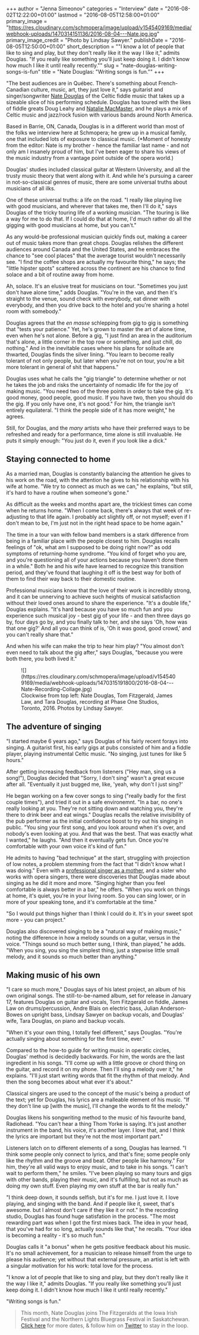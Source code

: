 +++
author = "Jenna Simeonov"
categories = "Interview"
date = "2016-08-02T12:22:00+01:00"
lastmod = "2016-08-05T12:58:00+01:00"
primary_image = "https://res.cloudinary.com/schmopera/image/upload/v1545409169/media/webhook-uploads/1470314151136/2016-08-04---Nate.jpg.jpg"
primary_image_credit = "Photo by Lindsay Sawyer."
publishDate = "2016-08-05T12:50:00+01:00"
short_description = "&quot;I know a lot of people that like to sing and play, but they don&#039;t really like it the way I like it,&quot; admits Douglas. &quot;If you really like something you&#039;ll just keep doing it. I didn&#039;t know how much I like it until really recently.&quot;"
slug = "nate-douglas-writing-songs-is-fun"
title = "Nate Douglas: &quot;Writing songs is fun.&quot;"
+++

"The best audiences are in Québec. There's something about French-Canadian culture, music, art, they just love it," says guitarist and singer/songwriter [Nate Douglas](http://www.natedouglasguitar.com/) of the Celtic fiddle music that takes up a sizeable slice of his performing schedule. Douglas has toured with the likes of fiddle greats Doug Leahy and [Natalie MacMaster](http://www.nataliemacmaster.com/), and he plays a mix of Celtic music and jazz/rock fusion with various bands around North America.

Based in Barrie, ON, Canada, Douglas is in a different world than most of the folks we interview here at Schmopera; he grew up in a musical family, one that included lots of exposure to classical music. (\*Moment of honesty from the editor: Nate is my brother - hence the familiar last name - and not only am I insanely proud of him, but I've been eager to share his views of the music industry from a vantage point outside of the opera world.)

Douglas' studies included classical guitar at Western University, and all the trusty music theory that went along with it. And while he's pursuing a career in not-so-classical genres of music, there are some universal truths about musicians of all ilks.

One of these universal truths: a life on the road. "I really like playing live with good musicians, and wherever that takes me, then I'll do it," says Douglas of the tricky touring life of a working musician. "The touring is like a way for me to do that. If I could do that at home, I'd much rather do all the gigging with good musicians at home, but you can't."

As any would-be professional musician quickly finds out, making a career out of music takes more than great chops. Douglas relishes the different audiences around Canada and the United States, and he embraces the chance to "see cool places" that the average tourist wouldn't necessarily see. "I find the coffee shops are actually my favourite thing," he says; the "little hipster spots" scattered across the continent are his chance to find solace and a bit of routine away from home.

Ah, solace. It's an elusive treat for musicians on tour. "Sometimes you just don't have alone time," adds Douglas. "You're in the van, and then it's straight to the venue, sound check with everybody, eat dinner with everybody, and then you drive back to the hotel and you're sharing a hotel room with somebody."

Douglas agrees that the *en masse* schlepping from gig to gig is something that "tests your patience." Yet, he's grown to master the art of alone time, even when he's not alone. Before a gig, "I just find an area in the auditorium that's alone, a little corner in the top row or something, and just chill, do nothing." And in the inevitable cases where his plans for solitude are thwarted, Douglas finds the silver lining. "You learn to become really tolerant of not only people, but later when you're not on tour, you're a bit more tolerant in general of shit that happens."

Douglas uses what he calls the "gig triangle" to determine whether or not he takes the job and risks the uncertainty of nomadic life for the joy of making music. "You need two of the three points in order to take the gig. It's good money, good people, good music. If you have two, then you should do the gig. If you only have one, it's not good." For him, the triangle isn't entirely equilateral. "I think the people side of it has more weight," he agrees. 

Still, for Douglas, and the *many* artists who have their preferred ways to be refreshed and ready for a performance, time alone is still invaluable. He puts it simply enough: "You just do it, even if you look like a dick."

## Staying connected to home

As a married man, Douglas is constantly balancing the attention he gives to his work on the road, with the attention he gives to his relationship with his wife at home. "We try to connect as much as we can," he explains, "but still, it's hard to have a routine when someone's gone."

As difficult as the weeks and months apart are, the trickiest times can come when he returns home. "When I come back, there's always that week of re-adjusting to that life again. I probably act slightly off, or not myself; even if I don't mean to be, I'm just not in the right head space to be home again." 

The time in a tour van with fellow band members is a stark difference from being in a familiar place with the people closest to him. Douglas recalls feelings of "ok, what am I supposed to be doing right now?" as odd symptoms of returning-home syndrome. "You kind of forget who you are, and you're questioning all of your actions because you haven't done them in a while." Both he and his wife have learned to recognize this transition period, and they've found that laughing it off is the best way for both of them to find their way back to their domestic routine. 

Professional musicians know that the love of their work is incredibly strong, and it can be unnerving to achieve such heights of musical satisfaction without their loved ones around to share the experience. "It's a double life," Douglas explains. "It's hard because you have so much fun and you experience such musical joy - best gig of your life - and then three days go by, four days go by, and you finally talk to her, and she says 'Oh, how was that one gig?' And all you can think of is, 'Oh it was good, good crowd,' and you can't really share that."

And when his wife can make the trip to hear him play? "You almost don't even need to talk about the gig after," says Douglas, "because you were both there, you both lived it."

<figure data-type="image">
![](https://res.cloudinary.com/schmopera/image/upload/v1545409169/media/webhook-uploads/1470315191800/2016-08-04---Nate-Recording-Collage.jpg)
<figcaption>Clockwise from top left: Nate Douglas, Tom Fitzgerald, James Law, and Tara Douglas, recording at Phase One Studios, Toronto, 2016. Photos by Lindsay Sawyer.</figcaption>
</figure>

## The adventure of singing

"I started maybe 6 years ago," says Douglas of his fairly recent forays into singing. A guitarist first, his early gigs at pubs consisted of him and a fiddle player, playing instrumental Celtic music. "No singing, just tunes for like 5 hours."

After getting increasing feedback from listeners ("Hey man, sing us a song!"), Douglas decided that "Sorry, I don't sing" wasn't a great excuse after all. "Eventually it just bugged me, like, 'yeah, why don't I just sing?'

He began working on a few cover songs to sing ("really badly for the first couple times"), and tried it out in a safe environemnt. "In a bar, no one's really looking at you. They're not sitting down and watching you, they're there to drink beer and eat wings." Douglas recalls the relative invisibility of the pub performer as the initial confidence boost to try out his singing in public. "You sing your first song, and you look around when it's over, and nobody's even looking at you. And that was the best. That was exactly what I wanted," he laughs. "And then it eventually gets fun. Once you're comfortable with your own voice it's kind of fun."

He admits to having "bad technique" at the start, struggling with projection of low notes, a problem stemming from the fact that "I didn't know what I was doing."
Even with a [professional singer as a mother](/talking-with-voice-teachers-or-meet-my-mother/), and a sister who works with opera singers, there were discoveries that Douglas made about singing as he did it more and more. "Singing higher than you feel comfortable is always better in a bar," he offers. "When you work on things at home, it's quiet, you're in your living room. So you can sing lower, or in more of your speaking tone, and it's comfortable at the time." 

"So I would put things higher than I think I could do it. It's in your sweet spot more - you can project."

Douglas also discovered singing to be a "natural way of making music," noting the difference in how a melody sounds on a guitar, versus in the voice. "Things sound so much better sung, I think, than played," he adds. "When you sing, you sing the simplest thing, just a stepwise little small melody, and it sounds so much better than anything."

## Making music of his own

"I care so much more," Douglas says of his latest project, an album of his own original songs. The still-to-be-named album, set for release in January 17, features Douglas on guitar and vocals, Tom Fitzgerald on fiddle, James Law on drums/percussion, Andre Blais on electric bass, Julian Anderson-Bowes on upright bass, Lindsay Sawyer on backup vocals, and Douglas' wife, Tara Douglas, on piano and backup vocals.

"When it's your own thing, I totally feel different," says Douglas. "You're actually singing about something for the first time, ever."

Compared to the how-to guide for writing music in operatic circles, Douglas' method is decidedly backwards. For him, the words are the last ingredient in his songs. "I'll come up with a little groove or chord thing on the guitar, and record it on my phone. Then I'll sing a melody over it," he explains. "I'll just start writing words that fit the rhythm of that melody. And then the song becomes about what ever it's about." 

Classical singers are used to the concept of the music's being a product of the text; yet for Douglas, his lyrics are a malleable element of his music. "If they don't line up [with the music], I'll change the words to fit the melody."

Douglas likens his songwriting method to the music of his favourite band, Radiohead. "You can't hear a thing Thom Yorke is saying. It's just another instrument in the band, his voice, it's another layer. I love that, and I think the lyrics are important but they're not the most important part."

Listeners latch on to different elements of a song, Douglas has learned. "I think some people only connect to lyrics, and that's fine; some people only like the rhythm and the groove and beat. Other people like harmony." For him, they're all valid ways to enjoy music, and to take in his songs. "I can't wait to perform them," he smiles. "I've been playing so many tours and gigs with other bands, playing their music, and it's fulfilling, but not as much as doing my own stuff. Even playing my own stuff at the bar is really fun."

"I think deep down, it sounds selfish, but it's for me. I just love it. I love playing, and singing with the band. And if people like it, sweet, that's awesome. but I almost don't care if they like it or not." In the recording studio, Douglas has found huge satisfation in the process. "The most rewarding part was when I got the first mixes back. The idea in your head, that you've had for so long, actually sounds like that," he recalls. "Your idea is becoming a reality - it's so much fun."

Douglas calls it "a bonus" when he gets positive feedback about his music. It's no small achievement, for a musician to release himself from the urge to please his audience; yet without that external pressure, an artist is left with a singular motivation for his work: total love for the process.

"I know a lot of people that like to sing and play, but they don't really like it the way I like it," admits Douglas. "If you really like something you'll just keep doing it. I didn't know how much I like it until really recently."

"Writing songs is fun."

>This month, Nate Douglas joins The Fitzgeralds at the Iowa Irish Festival and the Northern Lights Bluegrass Festival in Saskatchewan. [Click here](http://www.natedouglasguitar.com/#!calendar-1/ujsk7) for more dates, & follow him on [Twitter](https://twitter.com/natedouglas87) to stay in the loop.
